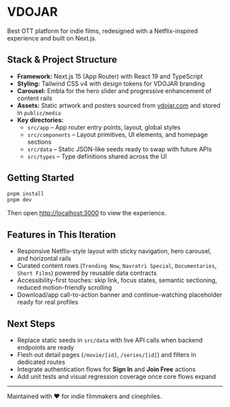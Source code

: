 # VDOJAR 

Best OTT platform for indie films, redesigned with a Netflix-inspired experience and built on Next.js.

## Stack & Project Structure

- **Framework:** Next.js 15 (App Router) with React 19 and TypeScript
- **Styling:** Tailwind CSS v4 with design tokens for VDOJAR branding
- **Carousel:** Embla for the hero slider and progressive enhancement of content rails
- **Assets:** Static artwork and posters sourced from [vdojar.com](https://vdojar.com) and stored in `public/media`
- **Key directories:**
  - `src/app` – App router entry points, layout, global styles
  - `src/components` – Layout primitives, UI elements, and homepage sections
  - `src/data` – Static JSON-like seeds ready to swap with future APIs
  - `src/types` – Type definitions shared across the UI

## Getting Started

```bash
pnpm install
pnpm dev
```

Then open [http://localhost:3000](http://localhost:3000) to view the experience.

## Features in This Iteration

- Responsive Netflix-style layout with sticky navigation, hero carousel, and horizontal rails
- Curated content rows (`Trending Now`, `Navratri Special`, `Documentaries`, `Short Films`) powered by reusable data contracts
- Accessibility-first touches: skip link, focus states, semantic sectioning, reduced motion-friendly scrolling
- Download/app call-to-action banner and continue-watching placeholder ready for real profiles

## Next Steps

- Replace static seeds in `src/data` with live API calls when backend endpoints are ready
- Flesh out detail pages (`/movie/[id]`, `/series/[id]`) and filters in dedicated routes
- Integrate authentication flows for **Sign In** and **Join Free** actions
- Add unit tests and visual regression coverage once core flows expand

---

Maintained with ❤️ for indie filmmakers and cinephiles.
